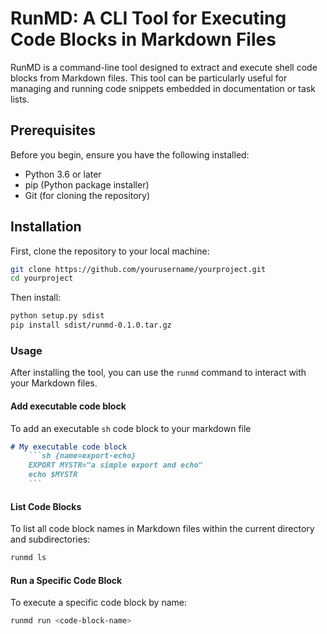 # RunMD: A CLI Tool for Executing Code Blocks in Markdown Files

RunMD is a command-line tool designed to extract and execute shell code blocks from Markdown files. This tool can be particularly useful for managing and running code snippets embedded in documentation or task lists.

## Prerequisites

Before you begin, ensure you have the following installed:

- Python 3.6 or later
- pip (Python package installer)
- Git (for cloning the repository)

## Installation

First, clone the repository to your local machine:

```sh
git clone https://github.com/yourusername/yourproject.git
cd yourproject
```

Then install:
```sh
python setup.py sdist
pip install sdist/runmd-0.1.0.tar.gz
```


### Usage


After installing the tool, you can use the `runmd` command to interact with your Markdown files.

#### Add executable code block

To add an executable `sh` code block to your markdown file

```markdown
# My executable code block
    ```sh {name=export-echo}
    EXPORT MYSTR="a simple export and echo"
    echo $MYSTR
    ```
```

#### List Code Blocks

To list all code block names in Markdown files within the current directory and subdirectories:

```sh
runmd ls
```

#### Run a Specific Code Block

To execute a specific code block by name:

```sh
runmd run <code-block-name>
```